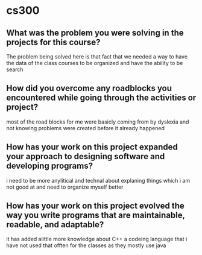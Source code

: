 # cs300
## What was the problem you were solving in the projects for this course?
The problem being solved here is that fact that we needed a way to have the data of the class courses to be organized and have the ability to be search
## How did you overcome any roadblocks you encountered while going through the activities or project?
most of the road blocks for me were basicly coming from by dyslexia and not knowing problems were created before it already happened
## How has your work on this project expanded your approach to designing software and developing programs?
i need to be more anylitical and technal about explaning things which i am not good at and need to organize myself better
## How has your work on this project evolved the way you write programs that are maintainable, readable, and adaptable?
it has added alittle more knowledge about C++ a codeing language that i have not used that offten for the classes as they mostly use java
